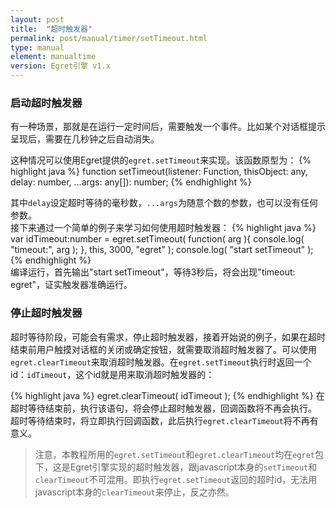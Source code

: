 ```yaml
---
layout: post
title:  "超时触发器"
permalink: post/manual/timer/setTimeout.html
type: manual
element: manualtime
version: Egret引擎 v1.x
---
```


### 启动超时触发器
有一种场景，那就是在运行一定时间后，需要触发一个事件。比如某个对话框提示呈现后，需要在几秒钟之后自动消失。     
      
这种情况可以使用Egret提供的`egret.setTimeout`来实现。该函数原型为：
{% highlight java  %}
function setTimeout(listener: Function, thisObject: any, delay: number, ...args: any[]): number;
{% endhighlight %}

其中`delay`设定超时等待的毫秒数，`...args`为随意个数的参数，也可以没有任何参数。     
接下来通过一个简单的例子来学习如何使用超时触发器：
{% highlight java  %}
var idTimeout:number = egret.setTimeout( function( arg ){
        console.log( "timeout:", arg );
    }, this, 3000, "egret"
);
console.log( "start setTimeout" );
{% endhighlight %}     
编译运行，首先输出"start setTimeout"，等待3秒后，将会出现"timeout: egret"，证实触发器准确运行。    
### 停止超时触发器
超时等待阶段，可能会有需求，停止超时触发器，接着开始说的例子，如果在超时结束前用户触摸对话框的关闭或确定按钮，就需要取消超时触发器了。可以使用`egret.clearTimeout`来取消超时触发器。在`egret.setTimeout`执行时返回一个id：`idTimeout`，这个id就是用来取消超时触发器的：

{% highlight java  %}
egret.clearTimeout( idTimeout );
{% endhighlight %}
在超时等待结束前，执行该语句，将会停止超时触发器，回调函数将不再会执行。     
超时等待结束时，将立即执行回调函数，此后执行`egret.clearTimeout`将不再有意义。     
>注意，本教程所用的`egret.setTimeout`和`egret.clearTimeout`均在`egret`包下，这是Egret引擎实现的超时触发器，跟javascript本身的`setTimeout`和`clearTimeout`不可混用。即执行`egret.setTimeout`返回的超时id，无法用javascript本身的`clearTimeout`来停止，反之亦然。


